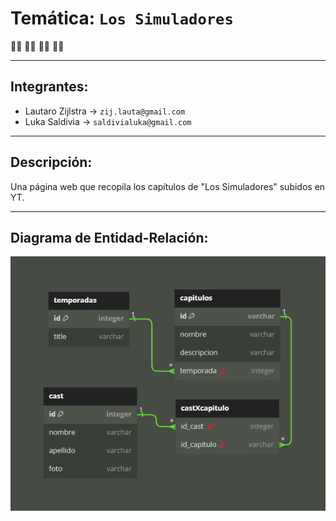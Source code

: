 # Temática: `Los Simuladores` 
:male_detective: :male_detective: :male_detective: :male_detective:
***
## Integrantes:
+ Lautaro Zijlstra -> `zij.lauta@gmail.com`
+ Luka Saldivia -> `saldivialuka@gmail.com`
***
## Descripción:
Una página web que recopila los capítulos de "Los Simuladores" subidos en YT.
***
## Diagrama de Entidad-Relación:
![Imagen de las relaciones](relaciones.jpg)

